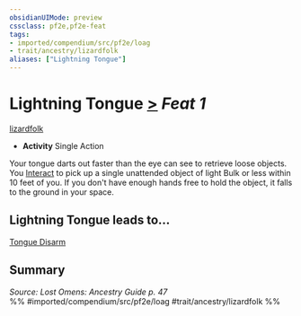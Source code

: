 ```yaml
---
obsidianUIMode: preview
cssclass: pf2e,pf2e-feat
tags:
- imported/compendium/src/pf2e/loag
- trait/ancestry/lizardfolk
aliases: ["Lightning Tongue"]
---
```

# Lightning Tongue  [>](chapter-9-playing-the-game.md#Actions "Single Action") *Feat 1*  
[lizardfolk](lizardfolk-b1.md)  

- **Activity** Single Action

Your tongue darts out faster than the eye can see to retrieve loose objects. You [Interact](interact.md) to pick up a single unattended object of light Bulk or less within 10 feet of you. If you don't have enough hands free to hold the object, it falls to the ground in your space.

## Lightning Tongue leads to...

[Tongue Disarm](tongue-disarm-loag.md)

## Summary

*Source: Lost Omens: Ancestry Guide p. 47*  
%% #imported/compendium/src/pf2e/loag #trait/ancestry/lizardfolk %%